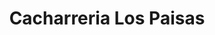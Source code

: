 ---
title: "Cacharreria Los Paisas"
url: /barrios-unidos/cacharreria-los-paisas/
shop: tienda de variedades
---